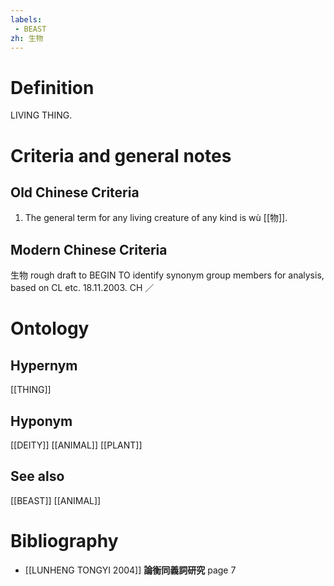 ```yaml
---
labels: 
 - BEAST
zh: 生物
---
```


# Definition
LIVING THING.
# Criteria and general notes
## Old Chinese Criteria
1. The general term for any living creature of any kind is wù [[物]].
## Modern Chinese Criteria
生物
rough draft to BEGIN TO identify synonym group members for analysis, based on CL etc. 18.11.2003. CH ／
# Ontology

## Hypernym
[[THING]]
## Hyponym
[[DEITY]]
[[ANIMAL]]
[[PLANT]]
## See also
[[BEAST]]
[[ANIMAL]]
# Bibliography
- [[LUNHENG TONGYI 2004]]
**論衡同義詞研究** page 7
